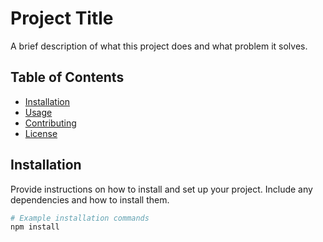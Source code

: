 # Project Title

A brief description of what this project does and what problem it solves.

## Table of Contents

- [Installation](#installation)
- [Usage](#usage)
- [Contributing](#contributing)
- [License](#license)

## Installation

Provide instructions on how to install and set up your project. Include any dependencies and how to install them.

```bash
# Example installation commands
npm install
